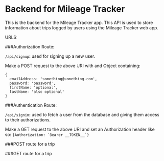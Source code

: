 # Backend for Mileage Tracker

This is the backend for the Mileage Tracker app.  This API is used to store information about trips logged by users using the Mileage Tracker web app.

URLS:

###Authorization Route:

```/api/signup```: used for signing up a new user.

Make a POST request to the above URI with and Object containing:

```
{
  emailAddress: 'something@something.com',
  password: 'password',
  firstName: 'optional',
  lastName: 'also optional'
}
```

###Authentication Route:

```/api/signin```: used to fetch a user from the database and giving them access to their authorizations.

Make a GET request to the above URI and set an Authorization header like so:
```{Authorization: `Bearer __TOKEN__`}```

###POST route for a trip

###GET route for a trip
